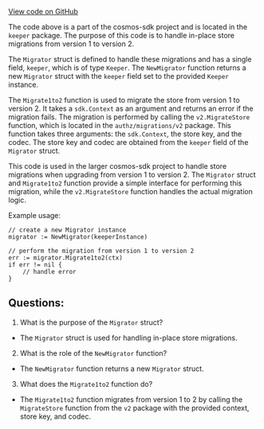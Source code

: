 [View code on GitHub](https://github.com/cosmos/cosmos-sdk.git/x/authz/keeper/migrations.go)

The code above is a part of the cosmos-sdk project and is located in the `keeper` package. The purpose of this code is to handle in-place store migrations from version 1 to version 2. 

The `Migrator` struct is defined to handle these migrations and has a single field, `keeper`, which is of type `Keeper`. The `NewMigrator` function returns a new `Migrator` struct with the `keeper` field set to the provided `Keeper` instance. 

The `Migrate1to2` function is used to migrate the store from version 1 to version 2. It takes a `sdk.Context` as an argument and returns an error if the migration fails. The migration is performed by calling the `v2.MigrateStore` function, which is located in the `authz/migrations/v2` package. This function takes three arguments: the `sdk.Context`, the store key, and the codec. The store key and codec are obtained from the `keeper` field of the `Migrator` struct.

This code is used in the larger cosmos-sdk project to handle store migrations when upgrading from version 1 to version 2. The `Migrator` struct and `Migrate1to2` function provide a simple interface for performing this migration, while the `v2.MigrateStore` function handles the actual migration logic. 

Example usage:

```
// create a new Migrator instance
migrator := NewMigrator(keeperInstance)

// perform the migration from version 1 to version 2
err := migrator.Migrate1to2(ctx)
if err != nil {
    // handle error
}
```
## Questions: 
 1. What is the purpose of the `Migrator` struct?
- The `Migrator` struct is used for handling in-place store migrations.

2. What is the role of the `NewMigrator` function?
- The `NewMigrator` function returns a new `Migrator` struct.

3. What does the `Migrate1to2` function do?
- The `Migrate1to2` function migrates from version 1 to 2 by calling the `MigrateStore` function from the `v2` package with the provided context, store key, and codec.